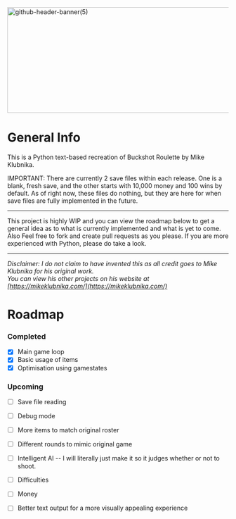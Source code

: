 <img width="1200" height="240" alt="github-header-banner(5)" src="https://github.com/user-attachments/assets/eb6ded4b-bb4a-44b8-ae63-b764a4d758fd" />

# General Info

This is a Python text-based recreation of Buckshot Roulette by Mike Klubnika. <br/>

IMPORTANT: There are currently 2 save files within each release. One is a blank, fresh save, and the other starts with 10,000 money and 100 wins by default. As of right now, these files do nothing, but they are here for when save files are fully implemented in the future.

------

This project is highly WIP and you can view the roadmap below to get a general idea as to what is currently implemented and what is yet to come. <br/>
Also Feel free to fork and create pull requests as you please. If you are more experienced with Python, please do take a look.

------

*Disclaimer: I do not claim to have invented this as all credit goes to Mike Klubnika for his original work. <br/>*
*You can view his other projects on his website at [https://mikeklubnika.com/](https://mikeklubnika.com/)*

# Roadmap

### Completed

- [x] Main game loop
- [x] Basic usage of items
- [x] Optimisation using gamestates

### Upcoming

- [ ] Save file reading
- [ ] Debug mode
- [ ] More items to match original roster
- [ ] Different rounds to mimic original game
- [ ] Intelligent AI -- I will literally just make it so it judges whether or not to shoot.
- [ ] Difficulties
- [ ] Money
- [ ] Better text output for a more visually appealing experience


